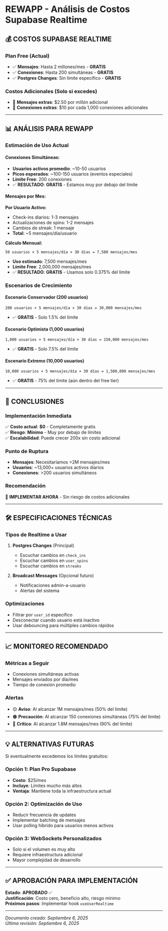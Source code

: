 # REWAPP - Análisis de Costos Supabase Realtime

## 💰 **COSTOS SUPABASE REALTIME**

### **Plan Free (Actual)**
- ✅ **Mensajes**: Hasta 2 millones/mes - **GRATIS**
- ✅ **Conexiones**: Hasta 200 simultáneas - **GRATIS**
- ✅ **Postgres Changes**: Sin límite específico - **GRATIS**

### **Costos Adicionales (Solo si excedes)**
- 📨 **Mensajes extras**: $2.50 por millón adicional
- 🔗 **Conexiones extras**: $10 por cada 1,000 conexiones adicionales

---

## 📊 **ANÁLISIS PARA REWAPP**

### **Estimación de Uso Actual**

#### **Conexiones Simultáneas:**
- **Usuarios activos promedio**: ~10-50 usuarios
- **Picos esperados**: ~100-150 usuarios (eventos especiales)
- **Límite Free**: 200 conexiones
- ✅ **RESULTADO**: **GRATIS** - Estamos muy por debajo del límite

#### **Mensajes por Mes:**
**Por Usuario Activo:**
- Check-ins diarios: 1-3 mensajes
- Actualizaciones de spins: 1-2 mensajes  
- Cambios de streak: 1 mensaje
- **Total**: ~5 mensajes/día/usuario

**Cálculo Mensual:**
```
50 usuarios × 5 mensajes/día × 30 días = 7,500 mensajes/mes
```

- **Uso estimado**: 7,500 mensajes/mes
- **Límite Free**: 2,000,000 mensajes/mes
- ✅ **RESULTADO**: **GRATIS** - Usamos solo 0.375% del límite

### **Escenarios de Crecimiento**

#### **Escenario Conservador (200 usuarios)**
```
200 usuarios × 5 mensajes/día × 30 días = 30,000 mensajes/mes
```
- ✅ **GRATIS** - Solo 1.5% del límite

#### **Escenario Optimista (1,000 usuarios)**
```
1,000 usuarios × 5 mensajes/día × 30 días = 150,000 mensajes/mes
```
- ✅ **GRATIS** - Solo 7.5% del límite

#### **Escenario Extremo (10,000 usuarios)**
```
10,000 usuarios × 5 mensajes/día × 30 días = 1,500,000 mensajes/mes
```
- ✅ **GRATIS** - 75% del límite (aún dentro del free tier)

---

## 🎯 **CONCLUSIONES**

### **Implementación Inmediata**
✅ **Costo actual**: **$0** - Completamente gratis  
✅ **Riesgo**: **Mínimo** - Muy por debajo de límites  
✅ **Escalabilidad**: Puede crecer 200x sin costo adicional  

### **Punto de Ruptura**
- **Mensajes**: Necesitaríamos >2M mensajes/mes
- **Usuarios**: ~13,000+ usuarios activos diarios
- **Conexiones**: >200 usuarios simultáneos

### **Recomendación**
🚀 **IMPLEMENTAR AHORA** - Sin riesgo de costos adicionales

---

## 🛠️ **ESPECIFICACIONES TÉCNICAS**

### **Tipos de Realtime a Usar**
1. **Postgres Changes** (Principal)
   - Escuchar cambios en `check_ins`
   - Escuchar cambios en `user_spins`
   - Escuchar cambios en `streaks`

2. **Broadcast Messages** (Opcional futuro)
   - Notificaciones admin-a-usuario
   - Alertas del sistema

### **Optimizaciones**
- Filtrar por `user_id` específico
- Desconectar cuando usuario está inactivo
- Usar debouncing para múltiples cambios rápidos

---

## 📈 **MONITOREO RECOMENDADO**

### **Métricas a Seguir**
- Conexiones simultáneas activas
- Mensajes enviados por día/mes
- Tiempo de conexión promedio

### **Alertas**
- 🟡 **Aviso**: Al alcanzar 1M mensajes/mes (50% del límite)
- 🟠 **Precaución**: Al alcanzar 150 conexiones simultáneas (75% del límite)
- 🔴 **Crítico**: Al alcanzar 1.8M mensajes/mes (90% del límite)

---

## 💡 **ALTERNATIVAS FUTURAS**

Si eventualmente excedemos los límites gratuitos:

### **Opción 1: Plan Pro Supabase**
- **Costo**: $25/mes
- **Incluye**: Límites mucho más altos
- **Ventaja**: Mantiene toda la infraestructura actual

### **Opción 2: Optimización de Uso**
- Reducir frecuencia de updates
- Implementar batching de mensajes
- Usar polling híbrido para usuarios menos activos

### **Opción 3: WebSockets Personalizados**
- Solo si el volumen es muy alto
- Requiere infraestructura adicional
- Mayor complejidad de desarrollo

---

## ✅ **APROBACIÓN PARA IMPLEMENTACIÓN**

**Estado**: **APROBADO** ✅  
**Justificación**: Costo cero, beneficio alto, riesgo mínimo  
**Próximos pasos**: Implementar hook `useUserRealtime`  

---

*Documento creado: Septiembre 6, 2025*  
*Última revisión: Septiembre 6, 2025*
